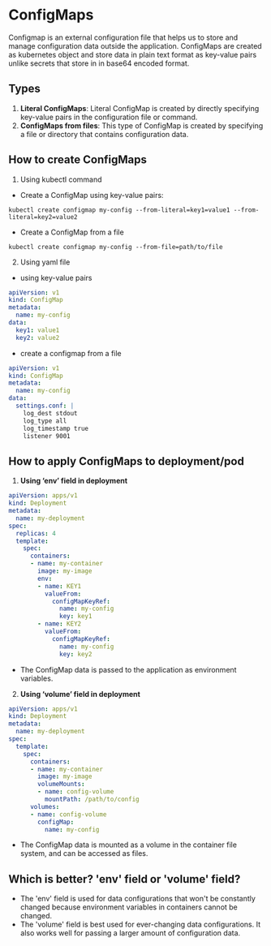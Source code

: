 
# ConfigMaps

Configmap is an external configuration file that helps us to store and manage configuration data outside the application. ConfigMaps are created as kubernetes object and store data in plain text format as key-value pairs unlike secrets that store in in base64 encoded format.




## Types
1. **Literal ConfigMaps**: Literal ConfigMap is created by directly specifying key-value pairs in the configuration file or command.
2. **ConfigMaps from files**: This type of ConfigMap is created by specifying a file or directory that contains configuration data.

## How to create ConfigMaps
1. Using kubectl command
- Create a ConfigMap using key-value pairs:
```
kubectl create configmap my-config --from-literal=key1=value1 --from-literal=key2=value2
```
- Create a ConfigMap from a file
```
kubectl create configmap my-config --from-file=path/to/file
```
2. Using yaml file
- using key-value pairs
```yaml
apiVersion: v1
kind: ConfigMap
metadata:
  name: my-config
data:
  key1: value1
  key2: value2
```
- create a configmap from a file
```yaml
apiVersion: v1
kind: ConfigMap
metadata:
  name: my-config
data:
  settings.conf: |
    log_dest stdout
    log_type all
    log_timestamp true
    listener 9001
```


## How to apply ConfigMaps to deployment/pod
1. **Using ‘env’ field in deployment**
```yaml
apiVersion: apps/v1
kind: Deployment
metadata:
  name: my-deployment
spec:
  replicas: 4
  template:
    spec:
      containers:
      - name: my-container
        image: my-image
        env:
        - name: KEY1
          valueFrom:
            configMapKeyRef:
              name: my-config
              key: key1
        - name: KEY2
          valueFrom:
            configMapKeyRef:
              name: my-config
              key: key2
```
- The ConfigMap data is passed to the application as environment variables.
2. **Using ‘volume’ field in deployment**
```yaml
apiVersion: apps/v1
kind: Deployment
metadata:
  name: my-deployment
spec:
  template:
    spec:
      containers:
      - name: my-container
        image: my-image
        volumeMounts:
        - name: config-volume
          mountPath: /path/to/config
      volumes:
      - name: config-volume
        configMap:
          name: my-config
```
- The ConfigMap data is mounted as a volume in the container file system, and can be accessed as files.

## Which is better? 'env' field or 'volume' field?
- The 'env' field is used for data configurations that won't be constantly changed because environment variables in containers cannot be changed.
- The 'volume' field is best used for ever-changing data configurations. It also works well for passing a larger amount of configuration data.